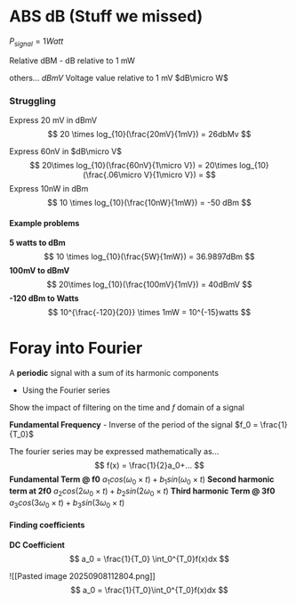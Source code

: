# ABS dB (Stuff we missed)

$P_{signal} = 1 Watt$

Relative dBM - dB relative to 1 mW

others...
$dBmV$ Voltage value relative to 1 mV
$dB\micro W$

### Struggling
Express 20 mV in dBmV
$$
20 \times log_{10}(\frac{20mV}{1mV}) = 26dbMv
$$

Express 60nV in $dB\micro V$
$$
20\times log_{10}(\frac{60nV}{1\micro V}) = 20\times log_{10}(\frac{.06\micro V}{1\micro V}) = 
$$
Express 10nW in dBm
$$
10 \times log_{10}(\frac{10nW}{1mW}) = -50 dBm
$$
#### Example problems
**5 watts to dBm**
$$
10 \times log_{10}(\frac{5W}{1mW}) = 36.9897dBm
$$
**100mV to dBmV**
$$
20\times log_{10}(\frac{100mV}{1mV}) = 40dBmV 
$$
**-120 dBm to Watts**
$$
10^{\frac{-120}{20}} \times 1mW = 10^{-15}watts
$$

# Foray into Fourier

A **periodic** signal with a sum of its harmonic components 
- Using the Fourier series

Show the impact of filtering on the time and $f$ domain of a signal

**Fundamental Frequency** - Inverse of the period of the signal $f_0 = \frac{1}{T_0}$

The fourier series may be expressed mathematically as...
$$
f(x) = \frac{1}{2}a_0+...
$$
**Fundamental Term @ f0**
$a_1cos(\omega_0 \times t) + b_1sin(\omega_0 \times t)$
**Second harmonic term at 2f0**
$a_2cos(2\omega_0 \times t) + b_2sin(2\omega_0 \times t)$
**Third harmonic Term @ 3f0**
$a_3cos(3\omega_0 \times t) + b_3sin(3\omega_0 \times t)$

#### Finding coefficients
**DC Coefficient**
$$
a_0 = \frac{1}{T_0} \int_0^{T_0}f(x)dx
$$

![[Pasted image 20250908112804.png]]
$$
a_0 = \frac{1}{T_0}\int_0^{T_0}f(x)dx
$$
